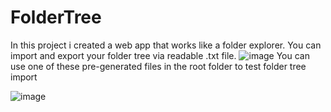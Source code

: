 # FolderTree
In this project i created a web app that works like a folder explorer. You can import and export your folder tree via readable .txt file.
![image](https://github.com/min4uk/FolderTree/assets/68245598/f14134d8-ff7c-4762-930c-45c7d1bb0201)
You can use one of these pre-generated files in the root folder to test folder tree import


![image](https://github.com/min4uk/FolderTree/assets/68245598/9e04d908-b7c5-4e6f-9fa0-e43042ac672a)
